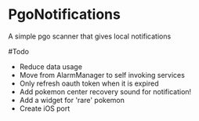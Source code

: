 # PgoNotifications
A simple pgo scanner that gives local notifications

#Todo
- Reduce data usage
- Move from AlarmManager to self invoking services
- Only refresh oauth token when it is expired
- Add pokemon center recovery sound for notification!
- Add a widget for 'rare' pokemon
- Create iOS port
